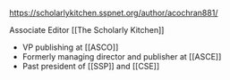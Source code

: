 https://scholarlykitchen.sspnet.org/author/acochran881/

Associate Editor [[The Scholarly Kitchen]]

- VP publishing at [[ASCO]]
- Formerly managing director and publisher at [[ASCE]]
- Past president of [[SSP]] and [[CSE]]
